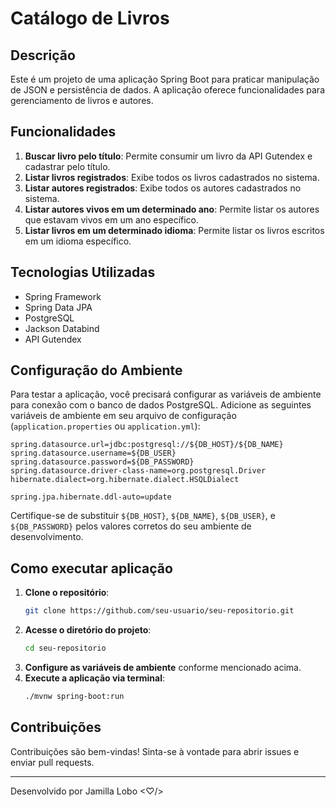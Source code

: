 # Catálogo de Livros

## Descrição

Este é um projeto de uma aplicação Spring Boot para praticar manipulação de JSON e persistência de dados. A aplicação oferece funcionalidades para gerenciamento de livros e autores.

## Funcionalidades

1. **Buscar livro pelo título**: Permite consumir um livro da API Gutendex e cadastrar pelo título.
2. **Listar livros registrados**: Exibe todos os livros cadastrados no sistema.
3. **Listar autores registrados**: Exibe todos os autores cadastrados no sistema.
4. **Listar autores vivos em um determinado ano**: Permite listar os autores que estavam vivos em um ano específico.
5. **Listar livros em um determinado idioma**: Permite listar os livros escritos em um idioma específico.

## Tecnologias Utilizadas

- Spring Framework
- Spring Data JPA
- PostgreSQL
- Jackson Databind
- API Gutendex

## Configuração do Ambiente

Para testar a aplicação, você precisará configurar as variáveis de ambiente para conexão com o banco de dados PostgreSQL. Adicione as seguintes variáveis de ambiente em seu arquivo de configuração (`application.properties` ou `application.yml`):

```properties
spring.datasource.url=jdbc:postgresql://${DB_HOST}/${DB_NAME}
spring.datasource.username=${DB_USER}
spring.datasource.password=${DB_PASSWORD}
spring.datasource.driver-class-name=org.postgresql.Driver
hibernate.dialect=org.hibernate.dialect.HSQLDialect

spring.jpa.hibernate.ddl-auto=update
```

Certifique-se de substituir `${DB_HOST}`, `${DB_NAME}`, `${DB_USER}`, e `${DB_PASSWORD}` pelos valores corretos do seu ambiente de desenvolvimento.

## Como executar aplicação

1. **Clone o repositório**:
    ```sh
    git clone https://github.com/seu-usuario/seu-repositorio.git
    ```
2. **Acesse o diretório do projeto**:
    ```sh
    cd seu-repositorio
    ```
3. **Configure as variáveis de ambiente** conforme mencionado acima.
4. **Execute a aplicação via terminal**:
    ```sh
    ./mvnw spring-boot:run
    ```

## Contribuições
Contribuições são bem-vindas! Sinta-se à vontade para abrir issues e enviar pull requests.

---

Desenvolvido por Jamilla Lobo <♡︎/>
